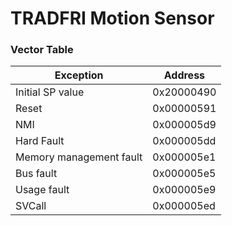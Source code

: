 # TRADFRI Motion Sensor


### Vector Table

| Exception      |   Address  |
| -------------- | ---------- |
|Initial SP value| 0x20000490 |
|Reset  | 0x00000591|
|NMI  | 0x000005d9 |
|Hard Fault  | 0x000005dd|
|Memory management fault| 0x000005e1 |
|Bus fault  | 0x000005e5 |
|Usage fault  | 0x000005e9 |
|SVCall  | 0x000005ed |
